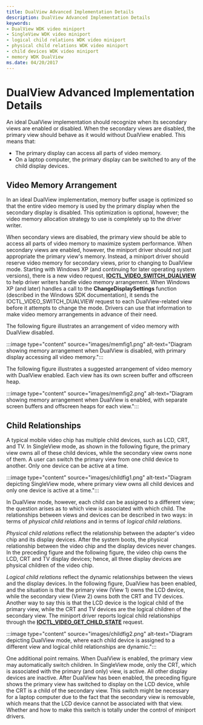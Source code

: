 ```yaml
---
title: DualView Advanced Implementation Details
description: DualView Advanced Implementation Details
keywords:
- DualView WDK video miniport
- SingleView WDK video miniport
- logical child relations WDK video miniport
- physical child relations WDK video miniport
- child devices WDK video miniport
- memory WDK DualView
ms.date: 04/20/2017
---
```


# DualView Advanced Implementation Details

An ideal DualView implementation should recognize when its secondary views are enabled or disabled. When the secondary views are disabled, the primary view should behave as it would without DualView enabled. This means that:

* The primary display can access all parts of video memory.
* On a laptop computer, the primary display can be switched to any of the child display devices.

## Video Memory Arrangement

In an ideal DualView implementation, memory buffer usage is optimized so that the entire video memory is used by the primary display when the secondary display is disabled. This optimization is optional, however; the video memory allocation strategy to use is completely up to the driver writer.

When secondary views are disabled, the primary view should be able to access all parts of video memory to maximize system performance. When secondary views are enabled, however, the miniport driver should not just appropriate the primary view's memory. Instead, a miniport driver should reserve video memory for secondary views, prior to changing to DualView mode. Starting with Windows XP (and continuing for later operating system versions), there is a new video request, [**IOCTL_VIDEO_SWITCH_DUALVIEW**](/windows-hardware/drivers/ddi/ntddvdeo/ni-ntddvdeo-ioctl_video_switch_dualview) to help driver writers handle video memory arrangement. When Windows XP (and later) handles a call to the **ChangeDisplaySettings** function (described in the Windows SDK documentation), it sends the IOCTL_VIDEO_SWITCH_DUALVIEW request to each DualView-related view before it attempts to change the mode. Drivers can use that information to make video memory arrangements in advance of their need.

The following figure illustrates an arrangement of video memory with DualView disabled.

:::image type="content" source="images/memfig1.png" alt-text="Diagram showing memory arrangement when DualView is disabled, with primary display accessing all video memory.":::

The following figure illustrates a suggested arrangement of video memory with DualView enabled. Each view has its own screen buffer and offscreen heap.

:::image type="content" source="images/memfig2.png" alt-text="Diagram showing memory arrangement when DualView is enabled, with separate screen buffers and offscreen heaps for each view.":::

## Child Relationships

A typical mobile video chip has multiple child devices, such as LCD, CRT, and TV. In SingleView mode, as shown in the following figure, the primary view owns all of these child devices, while the secondary view owns none of them. A user can switch the primary view from one child device to another. Only one device can be active at a time.

:::image type="content" source="images/childfig1.png" alt-text="Diagram depicting SingleView mode, where primary view owns all child devices and only one device is active at a time.":::

In DualView mode, however, each child can be assigned to a different view; the question arises as to which view is associated with which child. The relationships between views and devices can be described in two ways: in terms of *physical child relations* and in terms of *logical child relations*.

*Physical child relations* reflect the relationship between the adapter's video chip and its display devices. After the system boots, the physical relationship between the video chip and the display devices never changes. In the preceding figure and the following figure, the video chip owns the LCD, CRT and TV display devices; hence, all three display devices are physical children of the video chip.

*Logical child relations* reflect the dynamic relationships between the views and the display devices. In the following figure, DualView has been enabled, and the situation is that the primary view (View 1) owns the LCD device, while the secondary view (View 2) owns both the CRT and TV devices. Another way to say this is that the LCD device is the logical child of the primary view, while the CRT and TV devices are the logical children of the secondary view. The miniport driver reports logical child relationships through the [**IOCTL_VIDEO_GET_CHILD_STATE**](/windows-hardware/drivers/ddi/ntddvdeo/ni-ntddvdeo-ioctl_video_get_child_state) request.

:::image type="content" source="images/childfig2.png" alt-text="Diagram depicting DualView mode, where each child device is assigned to a different view and logical child relationships are dynamic.":::

One additional point remains. When DualView is enabled, the primary view may automatically switch children. In SingleView mode, only the CRT, which is associated with the primary (and only) view, is active. All other display devices are inactive. After DualView has been enabled, the preceding figure shows the primary view has switched to display on the LCD device, while the CRT is a child of the secondary view. This switch might be necessary for a laptop computer due to the fact that the secondary view is removable, which means that the LCD device cannot be associated with that view. Whether and how to make this switch is totally under the control of miniport drivers.
